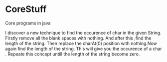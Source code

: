 # CoreStuff
Core programs in java

I discover a new technique to find the occurence of char in the given String.
Firstly remove all the blank spaces with nothing. And after this ,find the length of the string.
Then replace the charAt(0) position with nothing.Now again find the length of the string. This wiil give you the occurence of a char .
Repeate this concept untill the length of the string become zero.


